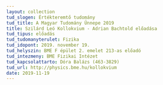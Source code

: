 ```yaml
---
layout: collection
tud_slogen: Értékteremtő tudomány
tud_title: A Magyar Tudomány Ünnepe 2019
title: Szilárd Leó Kollokvium - Adrian Bachtold előadása
tud_tipus: előadás
tud_tudomanyterulet: Fizika
tud_idopont: 2019. november 19.
tud_helyszin: BME F épület 2. emelet 213-as előadó
tud_intezmeny: BME Fizikai Intézet
tud_kapcsolattarto: Dóra Balázs (463-3829)
tud_url: http://physics.bme.hu/kollokvium
date: 2019-11-19
---
```

